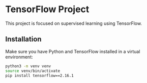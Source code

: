 # TensorFlow Project

This project is focused on supervised learning using TensorFlow.

## Installation

Make sure you have Python and TensorFlow installed in a virtual environment:

```bash
python3 -m venv venv
source venv/bin/activate
pip install tensorflow==2.16.1
